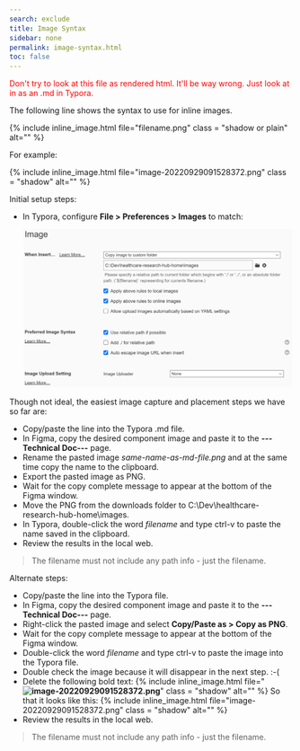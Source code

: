```yaml
---
search: exclude
title: Image Syntax
sidebar: none
permalink: image-syntax.html
toc: false
---
```

<span style="color:red">Don't try to look at this file as rendered html. It'll be way wrong. Just look at in as an .md in Typora.</span>

The following line shows the syntax to use for inline images.

{% include inline_image.html file="filename.png" class = "shadow or plain" alt="" %}

For example:

{% include inline_image.html file="image-20220929091528372.png" class = "shadow" alt="" %}

Initial setup steps:

* In Typora, configure **File > Preferences > Images** to match:

  ![image-20221005102602385](../../images/image-20221005102602385.png)

Though not ideal, the easiest image capture and placement steps we have so far are:

*  Copy/paste the line into the Typora .md file.
*  In Figma, copy the desired component image and paste it to the **---Technical Doc---** page.
*  Rename the pasted image *same-name-as-md-file.png* and at the same time copy the name to the clipboard.
*  Export the pasted image as PNG.
*  Wait for the copy complete message to appear at the bottom of the Figma window.
*  Move the PNG from the downloads folder to C:\Dev\healthcare-research-hub-home\images.
*  In Typora, double-click the word *filename* and type ctrl-v to paste the name saved in the clipboard.
*  Review the results in the local web.

> The filename must not include any path info - just the filename.

Alternate steps:

*  Copy/paste the line into the Typora file.
*  In Figma, copy the desired component image and paste it to the **---Technical Doc---** page.
*  Right-click the pasted image and select **Copy/Paste as > Copy as PNG**.
*  Wait for the copy complete message to appear at the bottom of the Figma window.
*  Double-click the word *filename* and type ctrl-v to paste the image into the Typora file.
*  Double check the image because it will disappear in the next step. :-(
*  Delete the following bold text:
   {% include inline_image.html
       file="**![image-20220929091528372](../../../images/**image-20220929091528372.png**).png**"  class = "shadow" alt="" %}
   So that it looks like this:
   {% include inline_image.html file="image-20220929091528372.png" class = "shadow" alt="" %}
* Review the results in the local web.

> The filename must not include any path info - just the filename.
